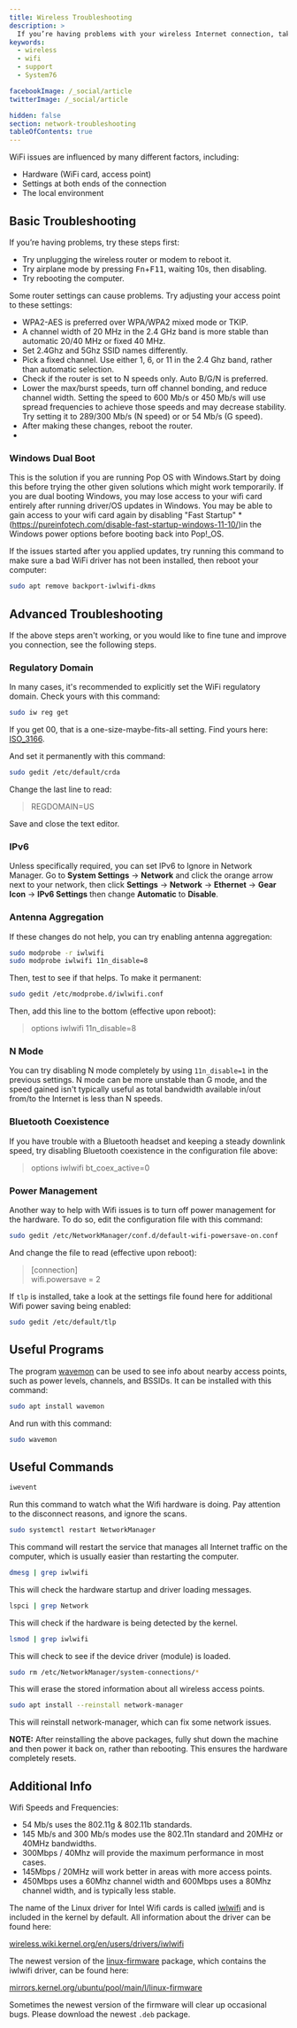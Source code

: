 ```yaml
---
title: Wireless Troubleshooting
description: >
  If you’re having problems with your wireless Internet connection, take a look at the suggestions in this article.
keywords:
  - wireless
  - wifi
  - support
  - System76

facebookImage: /_social/article
twitterImage: /_social/article

hidden: false
section: network-troubleshooting
tableOfContents: true
---
```


WiFi issues are influenced by many different factors, including:

- Hardware (WiFi card, access point)
- Settings at both ends of the connection
- The local environment

## Basic Troubleshooting

If you’re having problems, try these steps first:

- Try unplugging the wireless router or modem to reboot it.
- Try airplane mode by pressing <kbd>Fn</kbd>+<kbd>F11</kbd>, waiting 10s, then disabling.
- Try rebooting the computer.

Some router settings can cause problems. Try adjusting your access point to these settings:

- WPA2-AES is preferred over WPA/WPA2 mixed mode or TKIP.
- A channel width of 20 MHz in the 2.4 GHz band is more stable than automatic 20/40 MHz or fixed 40 MHz.
- Set 2.4Ghz and 5Ghz SSID names differently.
- Pick a fixed channel.  Use either 1, 6, or 11 in the 2.4 Ghz band, rather than automatic selection.
- Check if the router is set to N speeds only.  Auto B/G/N is preferred.
- Lower the max/burst speeds, turn off channel bonding, and reduce channel width. Setting the speed to 600 Mb/s or 450 Mb/s will use spread frequencies to achieve those speeds and may decrease stability. Try setting it to 289/300 Mb/s (N speed) or or 54 Mb/s (G speed).
- After making these changes, reboot the router.
- 
### Windows Dual Boot
This is the solution if you are running Pop OS with Windows.Start  by doing this before trying the other given solutions which might work temporarily.
If you are dual booting Windows, you may lose access to your wifi card entirely after running driver/OS updates in Windows. You may be able to gain access to your wifi card again by disabling "Fast Startup" * (https://pureinfotech.com/disable-fast-startup-windows-11-10/)in the Windows power options before booting back into Pop!_OS.


If the issues started after you applied updates, try running this command to make sure a bad WiFi driver has not been installed, then reboot your computer:

```bash
sudo apt remove backport-iwlwifi-dkms
```

## Advanced Troubleshooting

If the above steps aren't working, or you would like to fine tune and improve you connection, see the following steps.

### Regulatory Domain

In many cases, it's recommended to explicitly set the WiFi regulatory domain. Check yours with this command:

```bash
sudo iw reg get
```

If you get 00, that is a one-size-maybe-fits-all setting. Find yours here: [ISO_3166](http://wikipedia.org/wiki/ISO_3166-1).

And set it permanently with this command:

```bash
sudo gedit /etc/default/crda
```

Change the last line to read:

> REGDOMAIN=US  

Save and close the text editor.

### IPv6

Unless specifically required, you can set IPv6 to Ignore in Network Manager. Go to **System Settings** → **Network** and click the orange arrow next to your network, then click **Settings** → **Network** → **Ethernet** → **Gear Icon** → **IPv6 Settings** then change **Automatic** to **Disable**.

### Antenna Aggregation

If these changes do not help, you can try enabling antenna aggregation:

```bash
sudo modprobe -r iwlwifi
sudo modprobe iwlwifi 11n_disable=8
```

Then, test to see if that helps. To make it permanent:

```bash
sudo gedit /etc/modprobe.d/iwlwifi.conf
```

Then, add this line to the bottom (effective upon reboot):

> options iwlwifi 11n_disable=8  

### N Mode

You can try disabling N mode completely by using `11n_disable=1` in the previous settings. N mode can be more unstable than G mode, and the speed gained isn't typically useful as total bandwidth available in/out from/to the Internet is less than N speeds.

### Bluetooth Coexistence

If you have trouble with a Bluetooth headset and keeping a steady downlink speed, try disabling Bluetooth coexistence in the configuration file above:

> options iwlwifi bt_coex_active=0  

### Power Management

Another way to help with Wifi issues is to turn off power management for the hardware. To do so, edit the configuration file with this command:

```bash
sudo gedit /etc/NetworkManager/conf.d/default-wifi-powersave-on.conf
```

And change the file to read (effective upon reboot):

> \[connection\]  
> wifi.powersave = 2  

If `tlp` is installed, take a look at the settings file found here for additional Wifi power saving being enabled:

```bash
sudo gedit /etc/default/tlp
```

## Useful Programs

The program <u>wavemon</u> can be used to see info about nearby access points, such as power levels, channels, and BSSIDs.  It can be installed with this command:

```bash
sudo apt install wavemon
```

And run with this command:

```bash
sudo wavemon
```

## Useful Commands

```bash
iwevent
```

Run this command to watch what the Wifi hardware is doing.  Pay attention to the disconnect reasons, and ignore the scans.

```bash
sudo systemctl restart NetworkManager
```

This command will restart the service that manages all Internet traffic on the computer, which is usually easier than restarting the computer.

```bash
dmesg | grep iwlwifi
```

This will check the hardware startup and driver loading messages.

```bash
lspci | grep Network
```

This will check if the hardware is being detected by the kernel.

```bash
lsmod | grep iwlwifi
```

This will check to see if the device driver (module) is loaded.

```bash
sudo rm /etc/NetworkManager/system-connections/*
```

This will erase the stored information about all wireless access points.

```bash
sudo apt install --reinstall network-manager
```

This will reinstall network-manager, which can fix some network issues.

**NOTE:** After reinstalling the above packages, fully shut down the machine and then power it back on, rather than rebooting. This ensures the hardware completely resets.

## Additional Info

Wifi Speeds and Frequencies:

- 54 Mb/s uses the 802.11g & 802.11b standards.
- 145 Mb/s and 300 Mb/s modes use the 802.11n standard and 20MHz or 40MHz bandwidths.
- 300Mbps / 40Mhz will provide the maximum performance in most cases.
- 145Mbps / 20MHz will work better in areas with more access points.
- 450Mbps uses a 60Mhz channel width and 600Mbps uses a 80Mhz channel width, and is typically less stable.

The name of the Linux driver for Intel Wifi cards is called <u>iwlwifi</u> and is included in the kernel by default. All information about the driver can be found here:

[wireless.wiki.kernel.org/en/users/drivers/iwlwifi](https://wireless.wiki.kernel.org/en/users/drivers/iwlwifi)

The newest version of the <u>linux-firmware</u> package, which contains the iwlwifi driver, can be found here:

[mirrors.kernel.org/ubuntu/pool/main/l/linux-firmware](https://mirrors.kernel.org/ubuntu/pool/main/l/linux-firmware)

Sometimes the newest version of the firmware will clear up occasional bugs.  Please download the newest `.deb` package.

